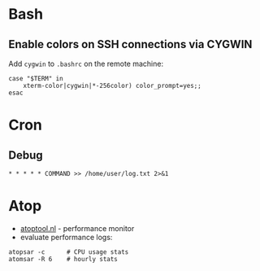 # Bash

## Enable colors on SSH connections via CYGWIN

Add `cygwin` to `.bashrc` on the remote machine:

```
case "$TERM" in
    xterm-color|cygwin|*-256color) color_prompt=yes;;
esac
```

# Cron

## Debug

```
* * * * * COMMAND >> /home/user/log.txt 2>&1
```

# Atop

- [atoptool.nl](https://www.atoptool.nl/) - performance monitor
- evaluate performance logs:

```
atopsar -c      # CPU usage stats
atomsar -R 6    # hourly stats
```
